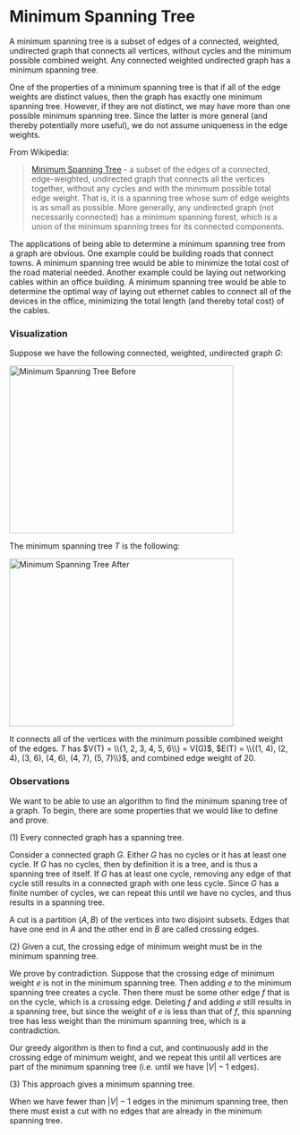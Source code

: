 # Minimum Spanning Tree

A minimum spanning tree is a subset of edges of a connected, weighted, undirected graph that 
connects all vertices, without cycles and the minimum possible combined weight. Any connected
weighted undirected graph has a minimum spanning tree. 

One of the properties of a minimum spanning tree is that if all of the edge weights are distinct 
values, then the graph has exactly one minimum spanning tree. However, if they are not distinct, we 
may have more than one possible minimum spanning tree. Since the latter is more general (and
thereby potentially more useful), we do not assume uniqueness in the edge weights.

From Wikipedia:

> [Minimum Spanning Tree](https://en.wikipedia.org/wiki/Minimum_spanning_tree) - a subset of the 
edges of a connected, edge-weighted, undirected graph that connects all the vertices together, 
without any cycles and with the minimum possible total edge weight. That is, it is a spanning tree 
whose sum of edge weights is as small as possible. More generally, any undirected graph (not
necessarily connected) has a minimum spanning forest, which is a union of the minimum spanning trees 
for its connected components.

The applications of being able to determine a minimum spanning tree from a graph are obvious. One
example could be building roads that connect towns. A minimum spanning tree would be able to 
minimize the total cost of the road material needed. Another example could be laying out networking
cables within an office building. A minimum spanning tree would be able to determine the optimal
way of laying out ethernet cables to connect all of the devices in the office, minimizing the total 
length (and thereby total cost) of the cables.

### Visualization

Suppose we have the following connected, weighted, undirected graph $G$:

<img src="https://firebasestorage.googleapis.com/v0/b/algorithm-helper-storage.appspot.com/o/img%2Falgorithms%2Fgraphs%2Fminimum-spanning-tree-before.png?alt=media&token=975e90b5-a4b2-4938-be27-e85944e44164" alt="Minimum Spanning Tree Before" width="400" height="300">

The minimum spanning tree $T$ is the following:

<img src="https://firebasestorage.googleapis.com/v0/b/algorithm-helper-storage.appspot.com/o/img%2Falgorithms%2Fgraphs%2Fminimum-spanning-tree-after.png?alt=media&token=a986078c-227c-4a24-962e-b9a39236690b" alt="Minimum Spanning Tree After" width="400" height="300">

It connects all of the vertices with the minimum possible combined weight of the edges. $T$ has 
$V(T) = \\{1, 2, 3, 4, 5, 6\\} = V(G)$, $E(T) = \\{(1, 4), (2, 4), (3, 6), (4, 6), (4, 7), (5, 7)\\}$, and
combined edge weight of $20$.

### Observations

We want to be able to use an algorithm to find the minimum spaning tree of a graph. To begin, there
are some properties that we would like to define and prove. 

(1) Every connected graph has a spanning tree.

Consider a connected graph $G$. Either $G$ has no cycles or it has at least one cycle. If $G$ has
no cycles, then by definition it is a tree, and is thus a spanning tree of itself. If $G$ has at 
least one cycle, removing any edge of that cycle still results in a connected graph with one less
cycle. Since $G$ has a finite number of cycles, we can repeat this until we have no cycles, and
thus results in a spanning tree.

A cut is a partition $(A, B)$ of the vertices into two disjoint subsets. Edges that have one end in 
$A$ and the other end in $B$ are called crossing edges. 

(2) Given a cut, the crossing edge of minimum weight must be in the minimum spanning tree.

We prove by contradiction. Suppose that the crossing edge of minimum weight $e$ is not in the 
minimum spanning tree. Then adding $e$ to the minimum spanning tree creates a cycle. Then there must
be some other edge $f$ that is on the cycle, which is a crossing edge. Deleting $f$ and adding $e$
still results in a spanning tree, but since the weight of $e$ is less than that of $f$, this 
spanning tree has less weight than the minimum spanning tree, which is a contradiction.

Our greedy algorithm is then to find a cut, and continuously add in the crossing edge of minimum
weight, and we repeat this until all vertices are part of the minimum spanning tree (i.e. until we
have $|V|-1$ edges).

(3) This approach gives a minimum spanning tree.

When we have fewer than $|V|-1$ edges in the minimum spanning tree, then there must exist a cut with
no edges that are already in the minimum spanning tree. 
